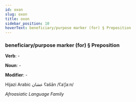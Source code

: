 ```yaml
---
id: oxon
slug: oxon
title: oxon
sidebar_position: 10
hoverText: beneficiary/purpose marker (for) § Preposition
---
```


### beneficiary/purpose marker (for) § Preposition

**Verb**: -

**Noun**: -

**Modifier**: -

Hijazi Arabic عشان ʕašān /ʕaˈʃaːn/

*Afroasiatic Language Family*